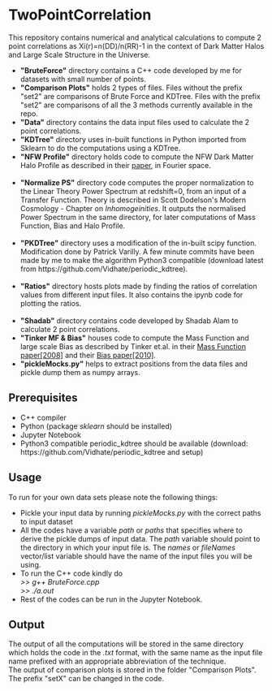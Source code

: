 # TwoPointCorrelation
This repository contains numerical and analytical calculations to compute 2 point correlations as Xi(r)=n(DD)/n(RR)-1 in the context of Dark Matter Halos and Large Scale Structure in the Universe.<br>
<ul>
  <li><b>"BruteForce"</b> directory contains a C++ code developed by me for datasets with small number of points.<br></li>
  
  <li><b>"Comparison Plots"</b> holds 2 types of files. Files without the prefix "set2" are comparisons of Brute Force and KDTree. Files with the prefix "set2" are comparisons of all the 3 methods currently available in the repo.<br></li>
  
  <li><b>"Data"</b> directory contains the data input files used to calculate the 2 point correlations.</li>
  
  <li><b>"KDTree"</b> directory uses in-built functions in Python imported from Sklearn to do the computations using a KDTree. <br></li>
  
  <li><b>"NFW Profile"</b> directory holds code to compute the NFW Dark Matter Halo Profile as described in their <a href="https://arxiv.org/abs/astro-ph/9508025">paper</a>, in Fourier space.</li><br>
  
  <li><b>"Normalize PS"</b> directory code computes the proper normalization to the Linear Theory Power Spectrum at redshift=0, from an input of a Transfer Function. Theory is described in Scott Dodelson's Modern Cosmology - Chapter on <i>Inhomogeinities</i>. It outputs the normalised Power Spectrum in the same directory, for later computations of Mass Function, Bias and Halo Profile. </li><br>
  
<li><b>"PKDTree"</b> directory uses a modification of the in-built scipy function. Modification done by Patrick Varilly. A few minute commits have been made by me to make the algorithm Python3 compatible (download latest from https://github.com/Vidhate/periodic_kdtree).</li><br>

<li><b>"Ratios"</b> directory hosts plots made by finding the ratios of correlation values from different input files. It also contains the ipynb code for plotting the ratios.</li><br>

<li><b>"Shadab"</b> directory contains code developed by Shadab Alam to calculate 2 point correlations.<br>

<li><b>"Tinker MF & Bias"</b> houses code to compute the Mass Function and large scale Bias as described by Tinker et.al. in their <a href="https://arxiv.org/abs/0803.2706">Mass Function paper[2008]</a> and their <a href="https://arxiv.org/abs/1001.3162">Bias paper[2010]</a>.</li>
  
<li><b>"pickleMocks.py"</b> helps to extract positions from the data files and pickle dump them as numpy arrays.<br></li>
</ul>

## Prerequisites
<ul>
  <li>C++ compiler
  <li>Python (package <i>sklearn</i> should be installed)
  <li>Jupyter Notebook
  <li>Python3 compatible periodic_kdtree should be available (download: https://github.com/Vidhate/periodic_kdtree and setup)
</ul>

## Usage
To run for your own data sets please note the following things:
<ul>
  <li>Pickle your input data by running <i>pickleMocks.py</i> with the correct paths to input dataset</li>
  <li>All the codes have a variable <i>path</i> or <i>paths</i> that specifies where to derive the pickle dumps of input data. The <i>path</i> variable should point to the directory in which your input file is. The <i>names</i> or <i>fileNames</i> vector/list variable should have the name of the input files you will be using.</li>
  <li>To run the C++ code kindly do <br>
    <i> >> g++ BruteForce.cpp<br>
      >> ./a.out</i>
  </li>
  <li>Rest of the codes can be run in the Jupyter Notebook.</li>
</ul>
  
## Output
The output of all the computations will be stored in the same directory which holds the code in the <i>.txt</i> format, with the same name as the input file name prefixed with an appropriate abbreviation of the technique.<br>
The output of comparison plots is stored in the folder "Comparison Plots". The prefix "setX" can be changed in the code.

